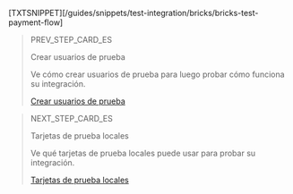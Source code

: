 [TXTSNIPPET][/guides/snippets/test-integration/bricks/bricks-test-payment-flow]

> PREV_STEP_CARD_ES 
>
> Crear usuarios de prueba
>
> Ve cómo crear usuarios de prueba para luego probar cómo funciona su integración.
>
> [Crear usuarios de prueba](/developers/es/docs/checkout-bricks/card-payment-brick/integration-test/create-test-users)

> NEXT_STEP_CARD_ES
>
> Tarjetas de prueba locales
>
> Ve qué tarjetas de prueba locales puede usar para probar su integración.
>
> [Tarjetas de prueba locales](/developers/es/docs/checkout-bricks/card-payment-brick/integration-test/test-cards)
